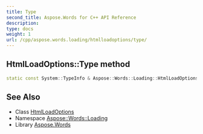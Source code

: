 ```yaml
---
title: Type
second_title: Aspose.Words for C++ API Reference
description: 
type: docs
weight: 1
url: /cpp/aspose.words.loading/htmlloadoptions/type/
---
```

## HtmlLoadOptions::Type method




```cpp
static const System::TypeInfo & Aspose::Words::Loading::HtmlLoadOptions::Type()
```

## See Also

* Class [HtmlLoadOptions](../)
* Namespace [Aspose::Words::Loading](../../)
* Library [Aspose.Words](../../../)

